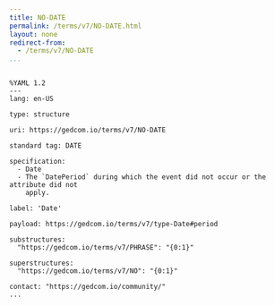 ```yaml
---
title: NO-DATE
permalink: /terms/v7/NO-DATE.html
layout: none
redirect-from:
  - /terms/v7/NO-DATE
...
```


```

%YAML 1.2
---
lang: en-US

type: structure

uri: https://gedcom.io/terms/v7/NO-DATE

standard tag: DATE

specification:
  - Date
  - The `DatePeriod` during which the event did not occur or the attribute did not
    apply.

label: 'Date'

payload: https://gedcom.io/terms/v7/type-Date#period

substructures:
  "https://gedcom.io/terms/v7/PHRASE": "{0:1}"

superstructures:
  "https://gedcom.io/terms/v7/NO": "{0:1}"

contact: "https://gedcom.io/community/"
...

```
